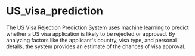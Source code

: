 # US_visa_prediction
The US Visa Rejection Prediction System uses machine learning to predict whether a US visa application is likely to be rejected or approved. By analyzing factors like the applicant's country, visa type, and personal details, the system provides an estimate of the chances of visa approval.
